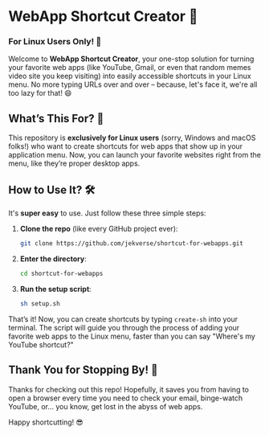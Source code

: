 # WebApp Shortcut Creator 🚀

### For Linux Users Only! 🐧

Welcome to **WebApp Shortcut Creator**, your one-stop solution for turning your favorite web apps (like YouTube, Gmail, or even that random memes video site you keep visiting) into easily accessible shortcuts in your Linux menu. No more typing URLs over and over – because, let's face it, we're all too lazy for that! 😄

## What’s This For? 🤔
This repository is **exclusively for Linux users** (sorry, Windows and macOS folks!) who want to create shortcuts for web apps that show up in your application menu. Now, you can launch your favorite websites right from the menu, like they’re proper desktop apps. 

## How to Use It? 🛠️
It's **super easy** to use. Just follow these three simple steps:

1. **Clone the repo** (like every GitHub project ever):
    ```bash
    git clone https://github.com/jekverse/shortcut-for-webapps.git
    ```

2. **Enter the directory**:
    ```bash
    cd shortcut-for-webapps
    ```

3. **Run the setup script**:
    ```bash
    sh setup.sh
    ```

That’s it! Now, you can create shortcuts by typing `create-sh` into your terminal. The script will guide you through the process of adding your favorite web apps to the Linux menu, faster than you can say "Where's my YouTube shortcut?"

## Thank You for Stopping By! 🙌
Thanks for checking out this repo! Hopefully, it saves you from having to open a browser every time you need to check your email, binge-watch YouTube, or… you know, get lost in the abyss of web apps.

Happy shortcutting! 😎
